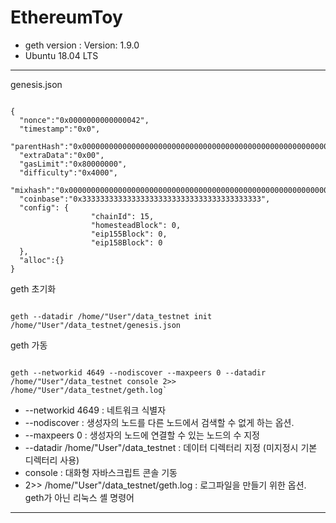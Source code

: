 # EthereumToy

- geth version : Version: 1.9.0
- Ubuntu 18.04 LTS

---

genesis.json

<pre><code>
{
  "nonce":"0x0000000000000042",
  "timestamp":"0x0",
  "parentHash":"0x0000000000000000000000000000000000000000000000000000000000000000",
  "extraData":"0x00",
  "gasLimit":"0x80000000",
  "difficulty":"0x4000",
  "mixhash":"0x0000000000000000000000000000000000000000000000000000000000000000",
  "coinbase":"0x3333333333333333333333333333333333333333",
  "config": {
                  "chainId": 15,
                  "homesteadBlock": 0,
                  "eip155Block": 0,
                  "eip158Block": 0
  },
  "alloc":{}
}
</pre></code>


geth 초기화
<pre><code>
geth --datadir /home/"User"/data_testnet init /home/"User"/data_testnet/genesis.json
</pre></code>

geth 가동
<pre><code>
geth --networkid 4649 --nodiscover --maxpeers 0 --datadir /home/"User"/data_testnet console 2>> /home/"User"/data_testnet/geth.log`
</pre></code>

- --networkid 4649 : 네트워크 식별자
- --nodiscover : 생성자의 노드를 다른 노드에서 검색할 수 없게 하는 옵션.
- --maxpeers 0 : 생성자의 노드에 연결할 수 있는 노드의 수 지정
- --datadir /home/"User"/data_testnet : 데이터 디렉터리 지정 (미지정시 기본 디렉터리 사용)
- console : 대화형 자바스크립트 콘솔 기동
- 2>> /home/"User"/data_testnet/geth.log : 로그파일을 만들기 위한 옵션. geth가 아닌 리눅스 셸 명령어

---
